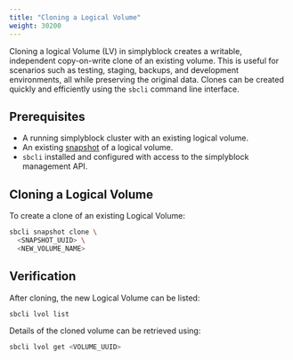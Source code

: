 ```yaml
---
title: "Cloning a Logical Volume"
weight: 30200
---
```


Cloning a logical Volume (LV) in simplyblock creates a writable, independent copy-on-write clone of an existing volume.
This is useful for scenarios such as testing, staging, backups, and development environments, all while preserving the
original data. Clones can be created quickly and efficiently using the `sbcli` command line interface.

## Prerequisites

- A running simplyblock cluster with an existing logical volume.
- An existing [snapshot](snapshotting.md) of a logical volume.
- `sbcli` installed and configured with access to the simplyblock management API.

## Cloning a Logical Volume

To create a clone of an existing Logical Volume:

```bash
sbcli snapshot clone \
  <SNAPSHOT_UUID> \
  <NEW_VOLUME_NAME>
```

## Verification

After cloning, the new Logical Volume can be listed:

```bash
sbcli lvol list
```

Details of the cloned volume can be retrieved using:

```bash
sbcli lvol get <VOLUME_UUID>
```
